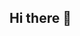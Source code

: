 ## Hi there 👋

<!--
**melissa9608/melissa9608** is a ✨ _special_ ✨ repository because its `README.md` (this file) appears on your GitHub profile.

👩🏻‍💻 Data Scientist with experience in data analysis and CRM management. 
📊 I have worked on process optimization and data migration, applying machine learning and statistical analysis techniques. Skilled in Python, SQL, and data visualization, I specialize in turning data into key insights for making informed decisions. 
🚀 My goal is to use my skills to solve complex problems and improve efficiency in data projects.

### Where to find me
(LinkedIn) https://www.linkedin.com/in/melissa-londono/
